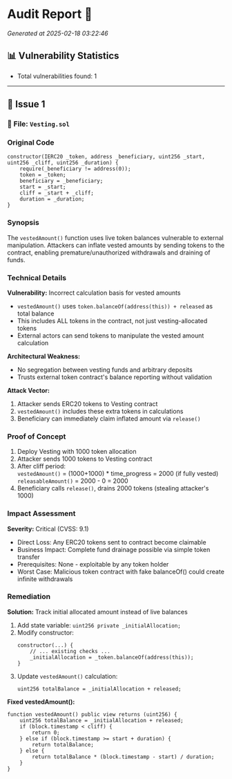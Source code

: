 # Audit Report 🎯

*Generated at 2025-02-18 03:22:46*

## 📊 Vulnerability Statistics

- Total vulnerabilities found: 1

---

## 🚨 Issue 1

### 📄 File: `Vesting.sol`

### Original Code
```solidity
constructor(IERC20 _token, address _beneficiary, uint256 _start, uint256 _cliff, uint256 _duration) {
    require(_beneficiary != address(0));
    token = _token;
    beneficiary = _beneficiary;
    start = _start;
    cliff = _start + _cliff;
    duration = _duration;
}
```

### Synopsis
The `vestedAmount()` function uses live token balances vulnerable to external manipulation. Attackers can inflate vested amounts by sending tokens to the contract, enabling premature/unauthorized withdrawals and draining of funds.

### Technical Details
**Vulnerability:** Incorrect calculation basis for vested amounts  
- `vestedAmount()` uses `token.balanceOf(address(this)) + released` as total balance
- This includes ALL tokens in the contract, not just vesting-allocated tokens
- External actors can send tokens to manipulate the vested amount calculation

**Architectural Weakness:**  
- No segregation between vesting funds and arbitrary deposits
- Trusts external token contract's balance reporting without validation

**Attack Vector:**  
1. Attacker sends ERC20 tokens to Vesting contract
2. `vestedAmount()` includes these extra tokens in calculations
3. Beneficiary can immediately claim inflated amount via `release()`

### Proof of Concept
1. Deploy Vesting with 1000 token allocation
2. Attacker sends 1000 tokens to Vesting contract
3. After cliff period:  
   `vestedAmount()` = (1000+1000) * time_progress = 2000 (if fully vested)  
   `releasableAmount()` = 2000 - 0 = 2000
4. Beneficiary calls `release()`, drains 2000 tokens (stealing attacker's 1000)

### Impact Assessment
**Severity:** Critical (CVSS: 9.1)  
- Direct Loss: Any ERC20 tokens sent to contract become claimable
- Business Impact: Complete fund drainage possible via simple token transfer
- Prerequisites: None - exploitable by any token holder
- Worst Case: Malicious token contract with fake balanceOf() could create infinite withdrawals

### Remediation
**Solution:** Track initial allocated amount instead of live balances  
1. Add state variable: `uint256 private _initialAllocation;`
2. Modify constructor:
   ```solidity
   constructor(...) {
       // ... existing checks ...
       _initialAllocation = _token.balanceOf(address(this));
   }
   ```
3. Update `vestedAmount()` calculation:
   ```solidity
   uint256 totalBalance = _initialAllocation + released;
   ```

**Fixed vestedAmount():**
```solidity
function vestedAmount() public view returns (uint256) {
    uint256 totalBalance = _initialAllocation + released;
    if (block.timestamp < cliff) {
        return 0;
    } else if (block.timestamp >= start + duration) {
        return totalBalance;
    } else {
        return totalBalance * (block.timestamp - start) / duration;
    }
}
```



